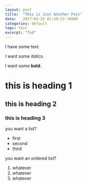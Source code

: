 ```yaml
---
layout: post
title:  "This is Just Another Post"
date:   2017-03-25 01:30:13 +0800
categories: default
tags: test
excerpt: "fsd"
---
```

I have some text.

I want some _italics_.

I want some **bold**.

# this is heading 1

## this is heading 2

### this is heading 3

you want a list?
* first
* second
* third

you want an ordered list?
1. whatever
2. whatever
3. whatever